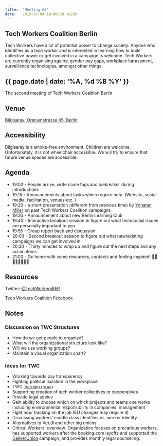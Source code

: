 ```yaml
---
title:  "Meeting #2"
date:   2019-07-04 19:00:00 +0200
---
```


## Tech Workers Coalition Berlin
Tech Workers have a lot of potential power to change society. Anyone who identifies as a _tech worker_ and is interested in learning how to build collective power or get involved in a campaign is welcome. Tech Workers are currently organising against gender pay gaps, workplace harassment, surveillance technologies, amongst other things.

## {{ page.date | date: '%A, %d %B %Y' }}
The second meeting of Tech Workers Coalition Berlin

## Venue

[Bilgisaray, Oranienstrasse 45, Berlin](https://www.google.com/maps/place/Bilgisaray/@52.499971,13.4204474,17z/data=!3m1!4b1!4m5!3m4!1s0x47a84e34f7d3f0db:0x4a368a3631962abc!8m2!3d52.499971!4d13.4226362)

## Accessibility

Bilgisaray is a smoke-free environment. Children are welcome. Unfortunately, it is not wheelchair accessible. We will try to ensure that future venue spaces are accessible.

## Agenda

* 19:00 - People arrive, write name tags and icebreaker during introductions
* 19:15 - Announcements about tasks which require help. (Website, social media, facilitation, venues etc..)
* 19:20 - a short presentation (different from previous time) by [Yonatan Miller](https://twitter.com/@shushugah) on past Tech Workers Coalition campaigns
* 19:30 - Announcement about new Berlin Learning Club
* 19:40 - Interactive breakout session to figure out what tech/social issues are personally important to you
* 19:55 - Group report back and discussion
* 20:00 - Second breakout session to figure out what new/existing campaigns we can get involved in
* 20:30 - Thirty minutes to wrap up and figure out the next steps and any action items
* 21:00 - Go home with some resources, contacts and feeling inspired! 💪🏼💪🏽💪🏾💪🏿

## Resources

Twitter: [@TechWorkersBER](https://twitter.com/TechWorkersBER)

Tech Workers Coalition [Facebook](https://www.facebook.com/TechWorkersCoalition)

## Notes

### Discussion on TWC Structures
* How do we get people to organize?
* What will the organizational structure look like?
* Will we use working groups?
* Maintain a visual organization chart?

### Ideas for TWC
* Working towards pay transparency
* Fighting political isolation in the workplace
* TWC [learning group](/learning)
* Supporting creation of tech worker collectives or cooperatives
* Provide legal advice
* Gain ability to choose which on which projects and teams one works
including environmental responsibility in companies' management
* Fight hour tracking on the job (EU changes may require it)
* Discussing workers' middle class identities vs. worker identity
* Alternatives to Ver.di and other big unions
* Critical Workers' overview:
Organization focuses on precarious workers, has supported workers after the booking.com layoffs and supported the [DeliverUnion](https://deliverunion.fau.org/) campaign, and provides monthly legal counseling.
